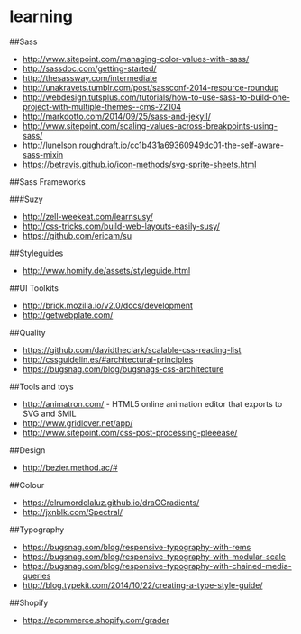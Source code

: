 learning
========

##Sass

* http://www.sitepoint.com/managing-color-values-with-sass/
* http://sassdoc.com/getting-started/
* http://thesassway.com/intermediate
* http://unakravets.tumblr.com/post/sassconf-2014-resource-roundup
* http://webdesign.tutsplus.com/tutorials/how-to-use-sass-to-build-one-project-with-multiple-themes--cms-22104
* http://markdotto.com/2014/09/25/sass-and-jekyll/
* http://www.sitepoint.com/scaling-values-across-breakpoints-using-sass/
* http://lunelson.roughdraft.io/cc1b431a69360949dc01-the-self-aware-sass-mixin
* https://betravis.github.io/icon-methods/svg-sprite-sheets.html

##Sass Frameworks

###Suzy

* http://zell-weekeat.com/learnsusy/
* http://css-tricks.com/build-web-layouts-easily-susy/
* https://github.com/ericam/su

##Styleguides

* http://www.homify.de/assets/styleguide.html

##UI Toolkits

* http://brick.mozilla.io/v2.0/docs/development
* http://getwebplate.com/

##Quality

* https://github.com/davidtheclark/scalable-css-reading-list
* http://cssguidelin.es/#architectural-principles
* https://bugsnag.com/blog/bugsnags-css-architecture

##Tools and toys

* http://animatron.com/ - HTML5 online animation editor that exports to SVG and SMIL
* http://www.gridlover.net/app/
* http://www.sitepoint.com/css-post-processing-pleeease/

##Design

* http://bezier.method.ac/#

##Colour

* https://elrumordelaluz.github.io/draGGradients/
* http://jxnblk.com/Spectral/

##Typography

* https://bugsnag.com/blog/responsive-typography-with-rems
* https://bugsnag.com/blog/responsive-typography-with-modular-scale
* https://bugsnag.com/blog/responsive-typography-with-chained-media-queries
* http://blog.typekit.com/2014/10/22/creating-a-type-style-guide/

##Shopify

* https://ecommerce.shopify.com/grader
